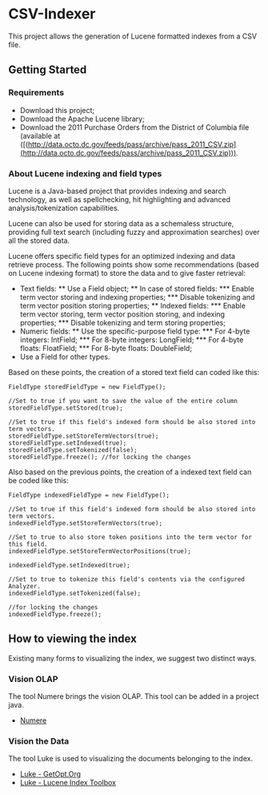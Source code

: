 # CSV-Indexer

This project allows the generation of Lucene formatted indexes from a CSV file.

## Getting Started

### Requirements

* Download this project;
* Download the Apache Lucene library;
* Download the 2011 Purchase Orders from the District of Columbia file (available at ([(http://data.octo.dc.gov/feeds/pass/archive/pass_2011_CSV.zip](http://data.octo.dc.gov/feeds/pass/archive/pass_2011_CSV.zip))).

### About Lucene indexing and field types

Lucene is a Java-based project that provides indexing and search technology, as well as spellchecking, hit highlighting and advanced analysis/tokenization capabilities. 

Lucene can also be used for storing data as a schemaless structure, providing full text search (including fuzzy and approximation searches) over all the stored data.

Lucene offers specific field types for an optimized indexing and data retrieve process. The following points show some recommendations (based on Lucene indexing format) to store the data and to give faster retrieval:

* Text fields:
** Use a Field object;
** In case of stored fields:
*** Enable term vector storing and indexing properties;
*** Disable tokenizing and term vector position storing properties;
** Indexed fields:
*** Enable term vector storing, term vector position storing, and indexing properties;
*** Disable tokenizing and term storing properties;
* Numeric fields:
** Use the specific-purpose field type:
*** For 4-byte integers: IntField;
*** For 8-byte integers: LongField;
*** For 4-byte floats: FloatField;
*** For 8-byte floats: DoubleField;
* Use a Field for other types.

Based on these points, the creation of a stored text field can coded like this:

	FieldType storedFieldType = new FieldType();
	
	//Set to true if you want to save the value of the entire column
	storedFieldType.setStored(true);
	
	//Set to true if this field's indexed form should be also stored into term vectors.
	storedFieldType.setStoreTermVectors(true);
	storedFieldType.setIndexed(true);
	storedFieldType.setTokenized(false);
	storedFieldType.freeze(); //for locking the changes

Also based on the previous points, the creation of a indexed text field can be coded like this: 

	FieldType indexedFieldType = new FieldType();
	
	//Set to true if this field's indexed form should be also stored into term vectors.
	indexedFieldType.setStoreTermVectors(true);
	
	//Set to true to also store token positions into the term vector for this field.
	indexedFieldType.setStoreTermVectorPositions(true);
	
	indexedFieldType.setIndexed(true); 
	
	//Set to true to tokenize this field's contents via the configured Analyzer.
	indexedFieldType.setTokenized(false);
	
	//for locking the changes
	indexedFieldType.freeze();

## How to viewing the index



Existing many forms to visualizing the index, we suggest two distinct ways.

### Vision OLAP

The tool Numere brings the vision OLAP. This tool can be added in a project java.

*   [Numere](numere.stela.org.br)

### Vision the Data

The tool Luke is used to visualizing the documents belonging to the index.

*   [Luke - GetOpt.Org](http://www.getopt.org/luke/)
*   [Luke - Lucene Index Toolbox](https://code.google.com/p/luke/)

